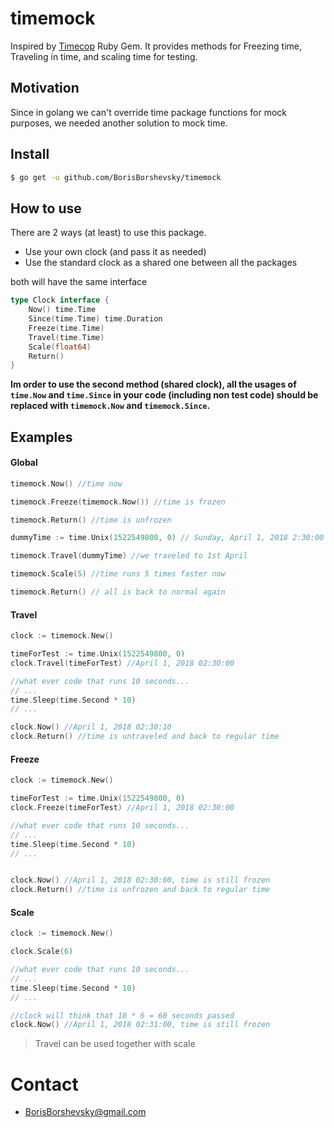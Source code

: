 # timemock

Inspired by [Timecop](https://github.com/travisjeffery/timecop) Ruby Gem.
It provides methods for Freezing time, Traveling in time, and scaling time for testing.

## Motivation
Since in golang we can't override time package functions for mock purposes, we needed another solution to mock time.
 
## Install
```bash
$ go get -u github.com/BorisBorshevsky/timemock
```

## How to use
There are 2 ways (at least) to use this package.
- Use your own clock (and pass it as needed)
- Use the standard clock as a shared one between all the packages

both will have the same interface

```go
type Clock interface {
	Now() time.Time
	Since(time.Time) time.Duration
	Freeze(time.Time)
	Travel(time.Time)
	Scale(float64)
	Return()
}
```

**Im order to use the second method (shared clock), all the usages of `time.Now` and `time.Since` in your code (including non test code) should be replaced with `timemock.Now` and `timemock.Since`.**


## Examples

#### Global 
```go
timemock.Now() //time now

timemock.Freeze(timemock.Now()) //time is frozen

timemock.Return() //time is unfrozen

dummyTime := time.Unix(1522549800, 0) // Sunday, April 1, 2018 2:30:00 AM

timemock.Travel(dummyTime) //we traveled to 1st April

timemock.Scale(5) //time runs 5 times faster now

timemock.Return() // all is back to normal again

```


#### Travel
```go
clock := timemock.New()

timeForTest := time.Unix(1522549800, 0)
clock.Travel(timeForTest) //April 1, 2018 02:30:00

//what ever code that runs 10 seconds...
// ...
time.Sleep(time.Second * 10)
// ...

clock.Now() //April 1, 2018 02:30:10
clock.Return() //time is untraveled and back to regular time
```

#### Freeze
```go
clock := timemock.New()

timeForTest := time.Unix(1522549800, 0)
clock.Freeze(timeForTest) //April 1, 2018 02:30:00

//what ever code that runs 10 seconds...
// ...
time.Sleep(time.Second * 10)
// ...


clock.Now() //April 1, 2018 02:30:00, time is still frozen
clock.Return() //time is unfrozen and back to regular time
```

#### Scale
```go
clock := timemock.New()

clock.Scale(6) 

//what ever code that runs 10 seconds...
// ...
time.Sleep(time.Second * 10)
// ...

//clock will think that 10 * 6 = 60 seconds passed
clock.Now() //April 1, 2018 02:31:00, time is still frozen
```

> Travel can be used together with scale

# Contact

- [BorisBorshevsky@gmail.com](mailto:BorisBorshevsky@gmail.com)

